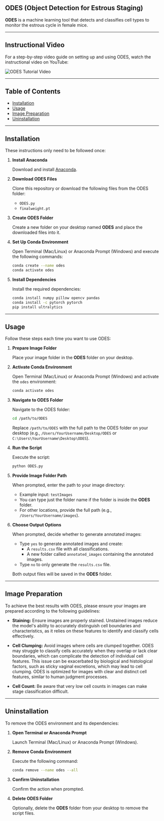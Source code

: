 ## ODES (Object Detection for Estrous Staging)

**ODES** is a machine learning tool that detects and classifies cell types to monitor the estrous cycle in female mice.

---

## Instructional Video

For a step-by-step video guide on setting up and using ODES, watch the instructional video on YouTube:

![ODES Tutorial Video]([https://www.youtube.com/watch?v=YOUR_VIDEO_ID](https://www.youtube.com/watch?v=lUOiC_60pRg))

---

## Table of Contents
- [Installation](#installation)
- [Usage](#usage)
- [Image Preparation](#image-preparation)
- [Uninstallation](#uninstallation)

---

## Installation

These instructions only need to be followed once:

1. **Install Anaconda**

   Download and install [Anaconda](https://www.anaconda.com/products/distribution).

2. **Download ODES Files**

   Clone this repository or download the following files from the ODES folder:
   - `ODES.py`
   - `finalweight.pt`

3. **Create ODES Folder**

   Create a new folder on your desktop named **ODES** and place the downloaded files into it.

4. **Set Up Conda Environment**

   Open Terminal (Mac/Linux) or Anaconda Prompt (Windows) and execute the following commands:
   ```bash
   conda create --name odes
   conda activate odes
   ```

5. **Install Dependencies**

   Install the required dependencies:
   ```bash
   conda install numpy pillow opencv pandas
   conda install -c pytorch pytorch
   pip install ultralytics

---

## Usage

Follow these steps each time you want to use ODES:

1. **Prepare Image Folder**

   Place your image folder in the **ODES** folder on your desktop.

2. **Activate Conda Environment**

   Open Terminal (Mac/Linux) or Anaconda Prompt (Windows) and activate the `odes` environment:
   ```bash
   conda activate odes
   ```

3. **Navigate to ODES Folder**

   Navigate to the ODES folder:
   ```bash
   cd /path/to/ODES
   ```
   Replace `/path/to/ODES` with the full path to the ODES folder on your desktop (e.g., `/Users/YourUsername/Desktop/ODES` or `C:\Users\YourUsername\Desktop\ODES`).

4. **Run the Script**

   Execute the script:
   ```bash
   python ODES.py
   ```

5. **Provide Image Folder Path**

   When prompted, enter the path to your image directory:
   - Example input: `testImages`
   - You can type just the folder name if the folder is inside the **ODES** folder.
   - For other locations, provide the full path (e.g., `/Users/YourUsername/images`).

6. **Choose Output Options**

   When prompted, decide whether to generate annotated images:
   - Type `yes` to generate annotated images and create:
     - A `results.csv` file with all classifications.
     - A new folder called `annotated_images` containing the annotated images.
   - Type `no` to only generate the `results.csv` file.

   Both output files will be saved in the **ODES** folder.

---

## Image Preparation

To achieve the best results with ODES, please ensure your images are prepared according to the following guidelines:

- **Staining:** Ensure images are properly stained. Unstained images reduce the model's ability to accurately distinguish cell boundaries and characteristics, as it relies on these features to identify and classify cells effectively.

- **Cell Clumping:** Avoid images where cells are clumped together. ODES may struggle to classify cells accurately when they overlap or lack clear boundaries, which can complicate the detection of individual cell features. This issue can be exacerbated by biological and histological factors, such as sticky vaginal excretions, which may lead to cell clumping. ODES is optimized for images with clear and distinct cell features, similar to human judgment processes.


- **Cell Count:** Be aware that very low cell counts in images can make stage classification difficult.
---

## Uninstallation

To remove the ODES environment and its dependencies:

1. **Open Terminal or Anaconda Prompt**

   Launch Terminal (Mac/Linux) or Anaconda Prompt (Windows).

2. **Remove Conda Environment**

   Execute the following command:
   ```bash
   conda remove --name odes --all
   ```

3. **Confirm Uninstallation**

   Confirm the action when prompted.

4. **Delete ODES Folder**

   Optionally, delete the **ODES** folder from your desktop to remove the script files.

